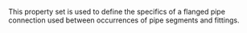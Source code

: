 This property set is used to define the specifics of a flanged pipe connection used between occurrences of pipe segments and fittings.
